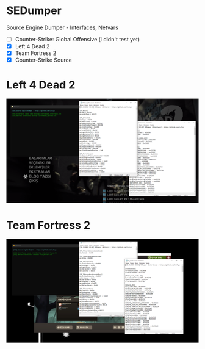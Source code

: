 # SEDumper
 Source Engine Dumper - Interfaces, Netvars
-  [ ] Counter-Strike: Global Offensive (i didn't test yet)
-  [x] Left 4 Dead 2
-  [x] Team Fortress 2
-  [x] Counter-Strike Source

# Left 4 Dead 2
![alt text](https://github.com//Lufzys/SEDumper/blob/main/l4d2.PNG?raw=true)

# Team Fortress 2
![alt text](https://github.com//Lufzys/SEDumper/blob/main/tf2.PNG?raw=true)
